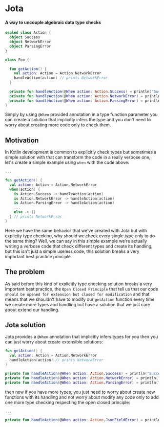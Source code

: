 # Jota
#### A way to uncouple algebraic data type checks

```kotlin
sealed class Action {
  object Success
  object NetworkError
  object ParsingError
}

class Foo {
  
  fun getAction() {
    val action: Action = Action.NetworkError
    handleAction(action) // prints NetworkError
  }
  
  private fun handleAction(@When action: Action.Success) = println("Success")
  private fun handleAction(@When action: Action.NetworkError) = println("NetworkError")
  private fun handleAction(@When action: Action.ParsingError) = println("ParsingError")
}
```

Simply by using `@When` provided annotation in a type function parameter you can create a solution that implicitly infers the type and you don't need to worry about creating more code only to check them.

## Motivation

In Kotlin development is common to explicitly check types but sometimes a simple solution with that can transform the code in a really verbose one, let's create a simple example using `when` with the code above:

```kotlin
...

fun getAction() {
  val action: Action = Action.NetworkError
  when(action) {
    is Action.Success -> handleAction(action)
    is Action.NetworkError -> handleAction(action)
    is Action.ParsingError -> handleAction(action)
    ...
    else -> {}
  } // prints NetworkError
}
```

Here we have the same behavior that we've created with Jota but with explicity type checking, why should we check every single type only to do the same thing? Well, we can say in this simple example we're actually writing a verbose code that check different types and create its handling, but this isn't just a simple useless code, this solution breaks a very important best practice principle.

## The problem

As said before this kind of explicitly type checking solution breaks a very important best practice, the `Open Closed Principle` that tell us that our code `should be opened for extension but closed for modification` and that means that we shouldn't have to modify our `getAction` function every time we create more types and handling but have a solution that we just care about extend our handling.

## Jota solution

Jota provides a `@When` annotation that implicitly infers types for you then you can just worry about create extensible solutions:

```kotlin
fun getAction() {
  val action: Action = Action.NetworkError
  handleAction(action) // prints NetworkError
}

private fun handleAction(@When action: Action.Success) = println("Success")
private fun handleAction(@When action: Action.NetworkError) = println("NetworkError")
private fun handleAction(@When action: Action.ParsingError) = println("ParsingError")
```

then now if you have more types, you just need to worry about create new functions with its handling and not worry about modify any code only to add one more type checking respecting the open closed principle:

```kotlin
...

private fun handleAction(@When action: Action.JsonFieldError) = println("JsonFieldError")
```
